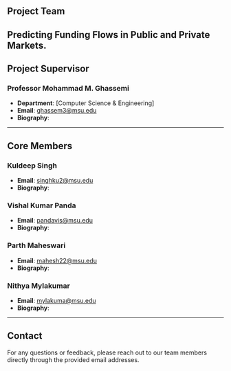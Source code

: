## Project Team

Predicting Funding Flows in Public and Private Markets.
---

## Project Supervisor

### Professor Mohammad M. Ghassemi
- **Department**: [Computer Science & Engineering]
- **Email**: [ghassem3@msu.edu](mailto:ghassem3@msu.edu)
- **Biography**: 

---

## Core Members

### Kuldeep Singh
- **Email**: [singhku2@msu.edu](mailto:singhku2@msu.edu)
- **Biography**:

### Vishal Kumar Panda
- **Email**: [pandavis@msu.edu](mailto:pandavis@msu.edu)
- **Biography**:
### Parth Maheswari
- **Email**: [mahesh22@msu.edu](mailto:mahesh22@msu.edu)
- **Biography**:
### Nithya Mylakumar
- **Email**: [mylakuma@msu.edu](mailto:mylakuma@msu.edu)
- **Biography**:

---

## Contact

For any questions or feedback, please reach out to our team members directly through the provided email addresses.
